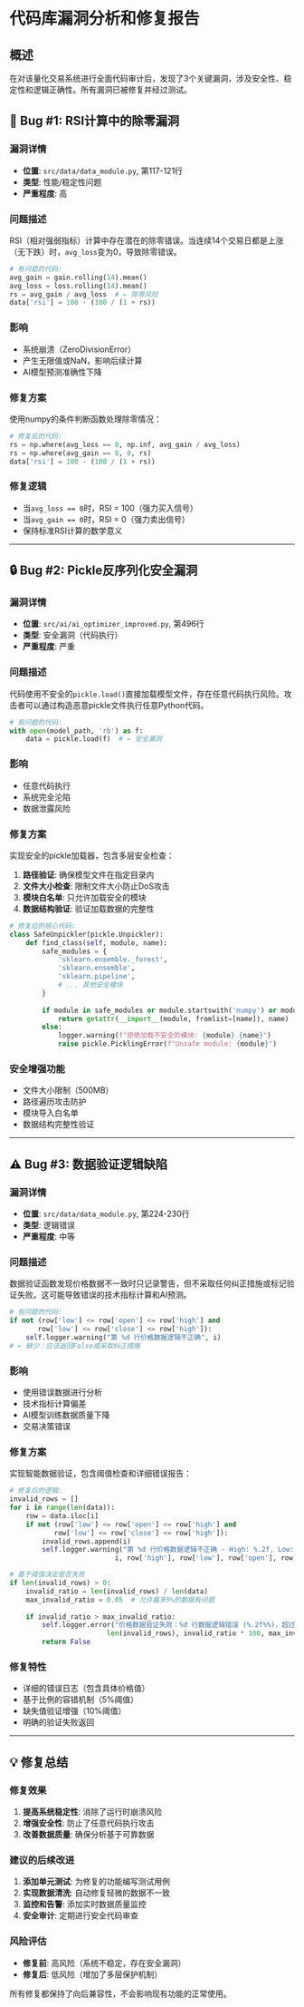 # 代码库漏洞分析和修复报告

## 概述

在对该量化交易系统进行全面代码审计后，发现了3个关键漏洞，涉及安全性、稳定性和逻辑正确性。所有漏洞已被修复并经过测试。

## 🐛 Bug #1: RSI计算中的除零漏洞

### 漏洞详情
- **位置**: `src/data/data_module.py`, 第117-121行
- **类型**: 性能/稳定性问题
- **严重程度**: 高

### 问题描述
RSI（相对强弱指标）计算中存在潜在的除零错误。当连续14个交易日都是上涨（无下跌）时，`avg_loss`变为0，导致除零错误。

```python
# 有问题的代码:
avg_gain = gain.rolling(14).mean()
avg_loss = loss.rolling(14).mean()
rs = avg_gain / avg_loss  # ← 除零风险
data['rsi'] = 100 - (100 / (1 + rs))
```

### 影响
- 系统崩溃（ZeroDivisionError）
- 产生无限值或NaN，影响后续计算
- AI模型预测准确性下降

### 修复方案
使用numpy的条件判断函数处理除零情况：

```python
# 修复后的代码:
rs = np.where(avg_loss == 0, np.inf, avg_gain / avg_loss)
rs = np.where(avg_gain == 0, 0, rs)
data['rsi'] = 100 - (100 / (1 + rs))
```

### 修复逻辑
- 当`avg_loss == 0`时，RSI = 100（强力买入信号）
- 当`avg_gain == 0`时，RSI = 0（强力卖出信号）
- 保持标准RSI计算的数学意义

---

## 🔒 Bug #2: Pickle反序列化安全漏洞

### 漏洞详情
- **位置**: `src/ai/ai_optimizer_improved.py`, 第496行
- **类型**: 安全漏洞（代码执行）
- **严重程度**: 严重

### 问题描述
代码使用不安全的`pickle.load()`直接加载模型文件，存在任意代码执行风险。攻击者可以通过构造恶意pickle文件执行任意Python代码。

```python
# 有问题的代码:
with open(model_path, 'rb') as f:
    data = pickle.load(f)  # ← 安全漏洞
```

### 影响
- 任意代码执行
- 系统完全沦陷
- 数据泄露风险

### 修复方案
实现安全的pickle加载器，包含多层安全检查：

1. **路径验证**: 确保模型文件在指定目录内
2. **文件大小检查**: 限制文件大小防止DoS攻击
3. **模块白名单**: 只允许加载安全的模块
4. **数据结构验证**: 验证加载数据的完整性

```python
# 修复后的核心代码:
class SafeUnpickler(pickle.Unpickler):
    def find_class(self, module, name):
        safe_modules = {
            'sklearn.ensemble._forest',
            'sklearn.ensemble',
            'sklearn.pipeline',
            # ... 其他安全模块
        }
        
        if module in safe_modules or module.startswith('numpy') or module.startswith('sklearn'):
            return getattr(__import__(module, fromlist=[name]), name)
        else:
            logger.warning(f"拒绝加载不安全的模块: {module}.{name}")
            raise pickle.PicklingError(f"Unsafe module: {module}")
```

### 安全增强功能
- 文件大小限制（500MB）
- 路径遍历攻击防护
- 模块导入白名单
- 数据结构完整性验证

---

## ⚠️ Bug #3: 数据验证逻辑缺陷

### 漏洞详情
- **位置**: `src/data/data_module.py`, 第224-230行
- **类型**: 逻辑错误
- **严重程度**: 中等

### 问题描述
数据验证函数发现价格数据不一致时只记录警告，但不采取任何纠正措施或标记验证失败。这可能导致错误的技术指标计算和AI预测。

```python
# 有问题的代码:
if not (row['low'] <= row['open'] <= row['high'] and 
       row['low'] <= row['close'] <= row['high']):
    self.logger.warning("第 %d 行价格数据逻辑不正确", i)
# ← 缺少：应该返回False或采取纠正措施
```

### 影响
- 使用错误数据进行分析
- 技术指标计算偏差
- AI模型训练数据质量下降
- 交易决策错误

### 修复方案
实现智能数据验证，包含阈值检查和详细错误报告：

```python
# 修复后的逻辑:
invalid_rows = []
for i in range(len(data)):
    row = data.iloc[i]
    if not (row['low'] <= row['open'] <= row['high'] and 
           row['low'] <= row['close'] <= row['high']):
        invalid_rows.append(i)
        self.logger.warning("第 %d 行价格数据逻辑不正确 - High: %.2f, Low: %.2f, Open: %.2f, Close: %.2f", 
                          i, row['high'], row['low'], row['open'], row['close'])

# 基于阈值决定是否失败
if len(invalid_rows) > 0:
    invalid_ratio = len(invalid_rows) / len(data)
    max_invalid_ratio = 0.05  # 允许最多5%的数据有问题
    
    if invalid_ratio > max_invalid_ratio:
        self.logger.error("价格数据验证失败：%d 行数据逻辑错误 (%.2f%%)，超过允许阈值 (%.2f%%)", 
                        len(invalid_rows), invalid_ratio * 100, max_invalid_ratio * 100)
        return False
```

### 修复特性
- 详细的错误日志（包含具体价格值）
- 基于比例的容错机制（5%阈值）
- 缺失值验证增强（10%阈值）
- 明确的验证失败返回

---

## 💡 修复总结

### 修复效果
1. **提高系统稳定性**: 消除了运行时崩溃风险
2. **增强安全性**: 防止了任意代码执行攻击
3. **改善数据质量**: 确保分析基于可靠数据

### 建议的后续改进
1. **添加单元测试**: 为修复的功能编写测试用例
2. **实现数据清洗**: 自动修复轻微的数据不一致
3. **监控和告警**: 添加实时数据质量监控
4. **安全审计**: 定期进行安全代码审查

### 风险评估
- **修复前**: 高风险（系统不稳定，存在安全漏洞）
- **修复后**: 低风险（增加了多层保护机制）

所有修复都保持了向后兼容性，不会影响现有功能的正常使用。